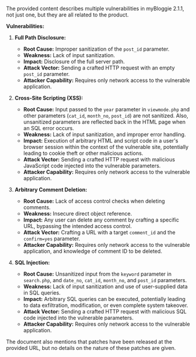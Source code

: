 The provided content describes multiple vulnerabilities in myBloggie 2.1.1, not just one, but they are all related to the product.

**Vulnerabilities:**

1.  **Full Path Disclosure:**
    *   **Root Cause:** Improper sanitization of the `post_id` parameter.
    *   **Weakness:** Lack of input sanitization.
    *   **Impact:** Disclosure of the full server path.
    *   **Attack Vector:** Sending a crafted HTTP request with an empty `post_id` parameter.
    *   **Attacker Capability:** Requires only network access to the vulnerable application.

2.  **Cross-Site Scripting (XSS):**
    *   **Root Cause:** Input passed to the `year` parameter in `viewmode.php` and other parameters (`cat_id`, `month_no`, `post_id`) are not sanitized. Also, unsanitized parameters are reflected back in the HTML page when an SQL error occurs.
    *  **Weakness:** Lack of input sanitization, and improper error handling.
    *   **Impact:** Execution of arbitrary HTML and script code in a user's browser session within the context of the vulnerable site, potentially leading to cookie theft or other malicious actions.
    *   **Attack Vector:** Sending a crafted HTTP request with malicious JavaScript code injected into the vulnerable parameters.
    *   **Attacker Capability:** Requires only network access to the vulnerable application.

3. **Arbitrary Comment Deletion:**
    *   **Root Cause:** Lack of access control checks when deleting comments.
    *   **Weakness:** Insecure direct object reference.
    *   **Impact:**  Any user can delete any comment by crafting a specific URL, bypassing the intended access control.
    *   **Attack Vector:**  Crafting a URL with a target `comment_id` and the `confirm=yes` parameter.
    *   **Attacker Capability:** Requires only network access to the vulnerable application, and knowledge of comment ID to be deleted.

4.  **SQL Injection:**
    *   **Root Cause:** Unsanitized input from the `keyword` parameter in `search.php`, and `date_no`, `cat_id`, `month_no`, and `post_id` parameters.
    *  **Weakness:** Lack of input sanitization and use of user-supplied data in SQL queries.
    *   **Impact:** Arbitrary SQL queries can be executed, potentially leading to data exfiltration, modification, or even complete system takeover.
    *   **Attack Vector:** Sending a crafted HTTP request with malicious SQL code injected into the vulnerable parameters.
    *   **Attacker Capability:** Requires only network access to the vulnerable application.

The document also mentions that patches have been released at the provided URL, but no details on the nature of these patches are given.